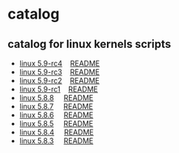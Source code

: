 # catalog

## catalog for linux kernels scripts
- [linux 5.9-rc4](https://github.com/HexaOneOfficial/ubuntumainline/tree/master/catalog/5.9-rc4)&nbsp;&nbsp;&nbsp;&nbsp;[README](https://github.com/HexaOneOfficial/ubuntumainline/blob/master/catalog/5.9-rc4/README.md)
- [linux 5.9-rc3](https://github.com/HexaOneOfficial/ubuntumainline/tree/master/catalog/5.9-rc3)&nbsp;&nbsp;&nbsp;&nbsp;[README](https://github.com/HexaOneOfficial/ubuntumainline/blob/master/catalog/5.9-rc3/README.md)
- [linux 5.9-rc2](https://github.com/HexaOneOfficial/ubuntumainline/tree/master/catalog/5.9-rc2)&nbsp;&nbsp;&nbsp;&nbsp;[README](https://github.com/HexaOneOfficial/ubuntumainline/blob/master/catalog/5.9-rc2/README.md)
- [linux 5.9-rc1](https://github.com/HexaOneOfficial/ubuntumainline/tree/master/catalog/5.9-rc1)&nbsp;&nbsp;&nbsp;&nbsp;[README](https://github.com/HexaOneOfficial/ubuntumainline/blob/master/catalog/5.9-rc1/README.md)
- [linux 5.8.8](https://github.com/HexaOneOfficial/ubuntumainline/tree/master/catalog/5.8.8)&nbsp;&nbsp;&nbsp;&nbsp;&nbsp;[README](https://github.com/HexaOneOfficial/ubuntumainline/blob/master/catalog/5.8.8/README.md)
- [linux 5.8.7](https://github.com/HexaOneOfficial/ubuntumainline/tree/master/catalog/5.8.7)&nbsp;&nbsp;&nbsp;&nbsp;&nbsp;[README](https://github.com/HexaOneOfficial/ubuntumainline/blob/master/catalog/5.8.7/README.md)
- [linux 5.8.6](https://github.com/HexaOneOfficial/ubuntumainline/tree/master/catalog/5.8.6)&nbsp;&nbsp;&nbsp;&nbsp;&nbsp;[README](https://github.com/HexaOneOfficial/ubuntumainline/blob/master/catalog/5.8.6/README.md)
- [linux 5.8.5](https://github.com/HexaOneOfficial/ubuntumainline/tree/master/catalog/5.8.5)&nbsp;&nbsp;&nbsp;&nbsp;&nbsp;[README](https://github.com/HexaOneOfficial/ubuntumainline/blob/master/catalog/5.8.5/README.md)
- [linux 5.8.4](https://github.com/HexaOneOfficial/ubuntumainline/tree/master/catalog/5.8.4)&nbsp;&nbsp;&nbsp;&nbsp;&nbsp;[README](https://github.com/HexaOneOfficial/ubuntumainline/blob/master/catalog/5.8.4/README.md) 
- [linux 5.8.3](https://github.com/HexaOneOfficial/ubuntumainline/tree/master/catalog/5.8.3)&nbsp;&nbsp;&nbsp;&nbsp;&nbsp;[README](https://github.com/HexaOneOfficial/ubuntumainline/blob/master/catalog/5.8.3/README.md) 
